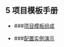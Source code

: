 ## 5 项目模板手册

* ###[项目模板组成](/guan-li-yuan-shou-ce/xiang-mu-mo-ban-pei-zhi-shou-ce/xiang-mu-mo-ban-zu-cheng.md)

* ###[配置实例演示](/guan-li-yuan-shou-ce/xiang-mu-mo-ban-pei-zhi-shou-ce/pei-zhi-shi-li-yan-shi.md)